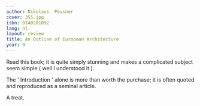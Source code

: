 ```yaml
---
author: Nikolaus  Pevsner
cover: 355.jpg
isbn: 0140201092
lang: nl
layout: review
title: An Outline of European Architecture
year: 0
---
```

Read this book; it is quite simply stunning and makes a complicated subject seem simple ( well I understood it ).

The ' Introduction ' alone is more than worth the purchase; it is often quoted and reproduced as a seminal article.

A treat.
